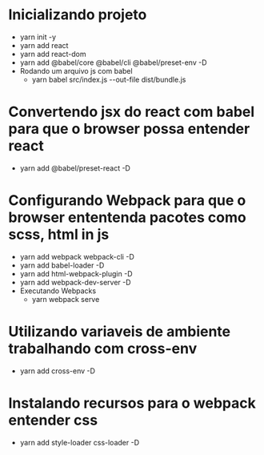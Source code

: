 # Inicializando projeto
- yarn init -y
- yarn add react
- yarn add react-dom
- yarn add @babel/core @babel/cli @babel/preset-env -D
- Rodando um arquivo js com babel
  - yarn babel src/index.js --out-file dist/bundle.js

# Convertendo jsx do react com babel para que o browser possa entender react
- yarn add @babel/preset-react -D

# Configurando Webpack para que o browser ententenda pacotes como scss, html in js
- yarn add webpack webpack-cli -D
- yarn add babel-loader -D
- yarn add html-webpack-plugin -D
- yarn add webpack-dev-server -D
- Executando Webpacks
  - yarn webpack serve

# Utilizando variaveis de ambiente trabalhando com cross-env
- yarn add cross-env -D

# Instalando recursos para o webpack entender css
- yarn add style-loader css-loader -D